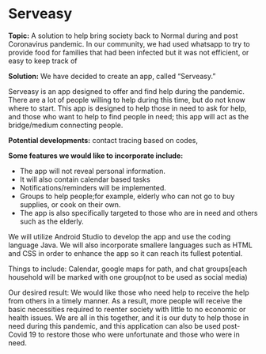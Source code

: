 # Serveasy
**Topic:** A solution to help bring society back to Normal during and post Coronavirus pandemic. In our community, we had used whatsapp to try to provide food for families that had been infected but it was not efficient, or easy to keep track of

**Solution:**
We have decided to create an app, called “Serveasy.” 

Serveasy is an app designed to offer and find help during the pandemic. 
There are a lot of people willing to  help during this time, but do not know where to start. 
This app is designed to help those in need to ask for help, and those who want to help to find people in need; this app will act as the bridge/medium connecting people. 

**Potential developments:** contact tracing based on codes, 

**Some features we would like to incorporate include:**
* The app will not reveal personal information.
* It will also contain calendar based tasks
* Notifications/reminders will be implemented.
* Groups to help people;for example, elderly who can not go to buy supplies, or cook on their own.
* The app is also specifically targeted to those who are in need and others such as the elderly.


We will utilize Android Studio to develop the app and use the coding language Java. We will also incorporate smallere languages such as HTML and CSS in order to enhance the app so it can reach its fullest potential. 

Things to include: Calendar, google maps for path, and chat groups[each household will be marked with one group(not to be used as social media)


Our desired result: We would like those who need help to receive the help from others in a timely manner. As a result, more people will receive the basic necessities required to reenter society with little to no economic or health issues. We are all in this together, and it is our duty to help those in need during this pandemic, and this application can also be used post-Covid 19 to restore those who were unfortunate and those who were in need. 
